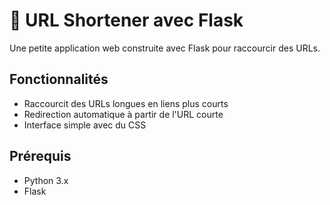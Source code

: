 # 🔗 URL Shortener avec Flask

Une petite application web construite avec Flask pour raccourcir des URLs.

## Fonctionnalités

- Raccourcit des URLs longues en liens plus courts
- Redirection automatique à partir de l'URL courte
- Interface simple avec du CSS

## Prérequis

- Python 3.x
- Flask

